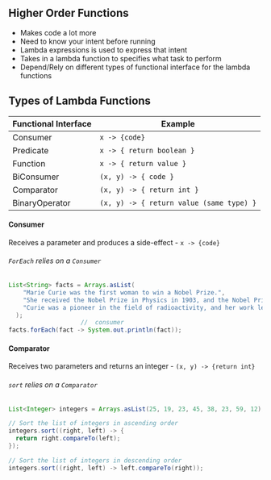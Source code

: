 ## Higher Order Functions

- Makes code a lot more
- Need to know your intent before running
- Lambda expressions is used to express that intent
- Takes in a lambda function to specifies what task to perform
- Depend/Rely on different types of functional interface for the lambda functions

## Types of Lambda Functions

| Functional Interface | Example                                  |
| -------------------- | ---------------------------------------- |
| Consumer             | `x -> {code}`                            |
| Predicate            | `x -> { return boolean }`                |
| Function             | `x -> { return value }`                  |
| BiConsumer           | `(x, y) -> { code }`                     |
| Comparator           | `(x, y) -> { return int }`               |
| BinaryOperator       | `(x, y) -> { return value (same type) }` |

#### Consumer

Receives a parameter and produces a side-effect - `x -> {code}`

###### `ForEach` relies on a `Consumer`

```java
List<String> facts = Arrays.asList(
    "Marie Curie was the first woman to win a Nobel Prize.",
    "She received the Nobel Prize in Physics in 1903, and the Nobel Prize in Chemistry in 1911.",
    "Curie was a pioneer in the field of radioactivity, and her work led to the development of X-ray technology."
  );
                    //  consumer
facts.forEach(fact -> System.out.println(fact));
```

#### Comparator

Receives two parameters and returns an integer - `(x, y) -> {return int}`

###### `sort` relies on a `Comparator`

```java
List<Integer> integers = Arrays.asList(25, 19, 23, 45, 38, 23, 59, 12);

// Sort the list of integers in ascending order
integers.sort((right, left) -> {
  return right.compareTo(left);
});

// Sort the list of integers in descending order
integers.sort((right, left) -> left.compareTo(right));
```
